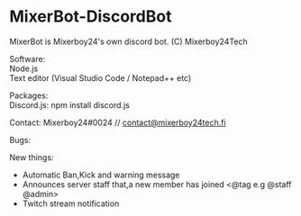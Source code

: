 # MixerBot-DiscordBot
MixerBot is Mixerboy24's own discord bot. (C) Mixerboy24Tech

Software:  
Node.js  
Text editor (Visual Studio Code / Notepad++ etc)  
  
Packages:  
Discord.js: npm install discord.js   
  
Contact: Mixerboy24#0024 // contact@mixerboy24tech.fi 

Bugs:

New things:      
- Automatic Ban,Kick and warning message  
- Announces server staff that,a new member has joined <@tag e.g @staff @admin>
- Twitch stream notification


